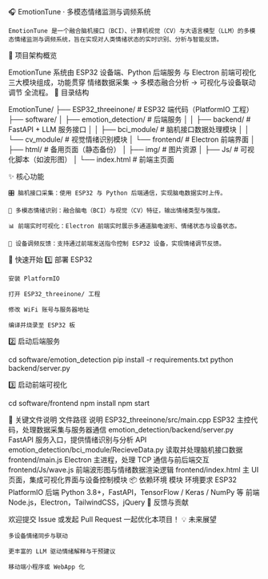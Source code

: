 🎧 EmotionTune · 多模态情绪监测与调频系统

    EmotionTune 是一个融合脑机接口（BCI）、计算机视觉（CV）与大语言模型（LLM）的多模态情绪监测与调频系统，旨在实现对人类情绪状态的实时识别、分析与智能反馈。

🧠 项目架构概览

EmotionTune 系统由 ESP32 设备端、Python 后端服务 与 Electron 前端可视化 三大模块组成，功能贯穿 情绪数据采集 → 多模态融合分析 → 可视化与设备联动调节 全流程。
📁 目录结构

EmotionTune/
├── ESP32_threeinone/           # ESP32 端代码（PlatformIO 工程）
├── software/
│   ├── emotion_detection/      # 后端服务
│   │   ├── backend/            # FastAPI + LLM 服务接口
│   │   ├── bci_module/         # 脑机接口数据处理模块
│   │   └── cv_module/          # 视觉情绪识别模块
│   └── frontend/               # Electron 前端界面
│       ├── html/               # 备用页面（静态备份）
│       ├── img/                # 图片资源
│       ├── Js/                 # 可视化脚本（如波形图）
│       └── index.html          # 前端主页面

✨ 核心功能

    🎛 脑机接口采集：使用 ESP32 与 Python 后端通信，实现脑电数据实时上传。

    🧠 多模态情绪识别：融合脑电（BCI）与视觉（CV）特征，输出情绪类型与强度。

    📊 前端实时可视化：Electron 前端实时展示多通道脑电波形、情绪状态与设备状态。

    🔁 设备调频反馈：支持通过前端发送指令控制 ESP32 设备，实现情绪调节反馈。

🚀 快速开始
1️⃣ 部署 ESP32

    安装 PlatformIO

    打开 ESP32_threeinone/ 工程

    修改 WiFi 账号与服务器地址

    编译并烧录至 ESP32 板

2️⃣ 启动后端服务

cd software/emotion_detection
pip install -r requirements.txt
python backend/server.py

3️⃣ 启动前端可视化

cd software/frontend
npm install
npm start

📌 关键文件说明
文件路径	说明
ESP32_threeinone/src/main.cpp	ESP32 主控代码，处理数据采集与服务器通信
emotion_detection/backend/server.py	FastAPI 服务入口，提供情绪识别与分析 API
emotion_detection/bci_module/RecieveData.py	读取并处理脑机接口数据
frontend/main.js	Electron 主进程，处理 TCP 通信与前后端交互
frontend/Js/wave.js	前端波形图与情绪数据渲染逻辑
frontend/index.html	主 UI 页面，集成可视化界面与设备控制模块
📦 依赖环境
模块	环境要求
ESP32	PlatformIO
后端	Python 3.8+，FastAPI，TensorFlow / Keras / NumPy 等
前端	Node.js，Electron，TailwindCSS，jQuery
🤝 反馈与贡献

欢迎提交 Issue 或发起 Pull Request 一起优化本项目！
💡 未来展望

    多设备情绪同步与联动

    更丰富的 LLM 驱动情绪解释与干预建议

    移动端小程序或 WebApp 化

